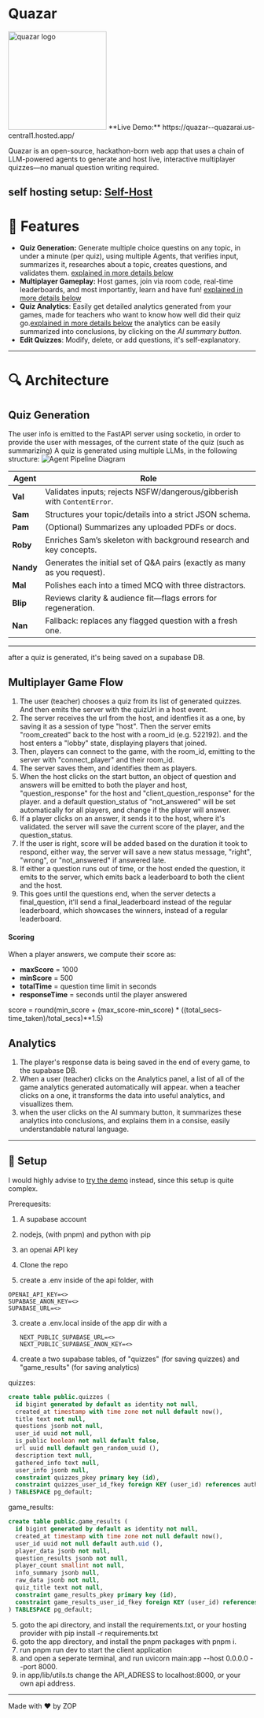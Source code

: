 # Quazar
<img src="assets/quazar_logo.png" alt="quazar logo" width="200" />
**Live Demo:** https://quazar--quazarai.us-central1.hosted.app/

Quazar is an open-source, hackathon-born web app that uses a chain of LLM-powered agents to generate and host live, interactive multiplayer quizzes—no manual question writing required.

self hosting setup: [Self-Host](README.md#-setup)
---

# 🚀 Features
- **Quiz Generation:** Generate multiple choice questins on any topic, in under a minute (per quiz), using multiple Agents, that verifies input, summarizes it, researches about a topic, creates questions, and         
  validates them. [explained in more details below](#quiz-generation)
- **Multiplayer Gameplay:** Host games, join via room code, real-time leaderboards, and most importantly, learn and have fun! [explained in more details below](#multiplayer-game-flow)
- **Quiz Analytics**: Easily get detailed analytics generated from your games, made for teachers who want to know how well did their quiz go.[explained in more details below](#analytics)
  the analytics can be easily summarized into conclusions, by clicking on the *AI summary button*.
- **Edit Quizzes**: Modify, delete, or add questions, it's self-explanatory.
---

# 🔍 Architecture
## Quiz Generation
The user info is emitted to the FastAPI server using socketio, in order to provide the user with messages, of the current state of the quiz (such as summarizing)
A quiz is generated using multiple LLMs, in the following structure:
![Agent Pipeline Diagram](assets/agents.png)

| Agent  | Role                                                                 |
|--------|----------------------------------------------------------------------|
| **Val**  | Validates inputs; rejects NSFW/dangerous/gibberish with `ContentError`. |
| **Sam**  | Structures your topic/details into a strict JSON schema.            |
| **Pam**  | (Optional) Summarizes any uploaded PDFs or docs.                    |
| **Roby** | Enriches Sam’s skeleton with background research and key concepts.  |
| **Nandy**| Generates the initial set of Q&A pairs (exactly as many as you request). |
| **Mal**  | Polishes each into a timed MCQ with three distractors.              |
| **Blip** | Reviews clarity & audience fit—flags errors for regeneration.      |
| **Nan**  | Fallback: replaces any flagged question with a fresh one.           |
---

after a quiz is generated, it's being saved on a supabase DB.

## Multiplayer Game Flow

1. The user (teacher) chooses a quiz from its list of generated quizzes. And then emits the server with the quizUrl in a host event.
2. The server receives the url from the host, and identfies it as a one, by saving it as a session of type "host". Then the server emits "room_created" back to the host with a room_id (e.g. 522192). and the host enters a "lobby" state, displaying players that joined.
3. Then, players can connect to the game, with the room_id, emitting to the server with "connect_player" and their room_id.
4. The server saves them, and identifies them as players.
5. When the host clicks on the start button, an object of question and answers will be emitted to both the player and host, "question_response" for the host and "client_question_response" for the player. and a default question_status of "not_answered" will be set automatically for all players, and change if the player will answer.
6. If a player clicks on an answer, it sends it to the host, where it's validated. the server will save the current score of the player, and the question_status.
7. If the user is right, score will be added based on the duration it took to respond, either way, the server will save a new status message, "right", "wrong", or "not_answered" if answered late.
8. If either a question runs out of time, or the host ended the question, it emits to the server, which emits back a leaderboard to both the client and the host.
9. This goes until the questions end, when the server detects a final_question, it'll send a final_leaderboard instead of the regular leaderboard, which showcases the winners, instead of a regular leaderboard.

#### Scoring
When a player answers, we compute their score as:
- **maxScore** = 1000  
- **minScore** = 500  
- **totalTime** = question time limit in seconds  
- **responseTime** = seconds until the player answered

score = round(min_score + (max_score-min_score) * ((total_secs-time_taken)/total_secs)**1.5)

## Analytics
1. The player's response data is being saved in the end of every game, to the supabase DB.
2. When a user (teacher) clicks on the Analytics panel, a list of all of the game analytics generated automatically will appear. when a teacher clicks on a one, it transforms the data into useful analytics, and visuallizes them.
3. when the user clicks on the AI summary button, it summarizes these analytics into conclusions, and explains them in a consise, easily understandable natural language.

---
## 🚧 Setup
I would highly advise to [try the demo](https://quazar--quazarai.us-central1.hosted.app) instead, since this setup is quite complex.

Prerequesits: 
1. A supabase account
2. nodejs, (with pnpm) and python with pip
3. an openai API key

1. Clone the repo
2. create a .env inside of the api folder, with 
```.env
OPENAI_API_KEY=<>
SUPABASE_ANON_KEY=<>
SUPABASE_URL=<>
```
3. create a .env.local inside of the app dir with a
   ```
   NEXT_PUBLIC_SUPABASE_URL=<>
   NEXT_PUBLIC_SUPABASE_ANON_KEY=<>
   ```
4. create a two supabase tables, of "quizzes" (for saving quizzes) and "game_results" (for saving analytics)

quizzes:
``` sql
create table public.quizzes (
  id bigint generated by default as identity not null,
  created_at timestamp with time zone not null default now(),
  title text not null,
  questions jsonb not null,
  user_id uuid not null,
  is_public boolean not null default false,
  url uuid null default gen_random_uuid (),
  description text null,
  gathered_info text null,
  user_info jsonb null,
  constraint quizzes_pkey primary key (id),
  constraint quizzes_user_id_fkey foreign KEY (user_id) references auth.users (id) on delete set null
) TABLESPACE pg_default;
```
game_results:
``` sql
create table public.game_results (
  id bigint generated by default as identity not null,
  created_at timestamp with time zone not null default now(),
  user_id uuid not null default auth.uid (),
  player_data jsonb not null,
  question_results jsonb not null,
  player_count smallint not null,
  info_summary jsonb null,
  raw_data jsonb not null,
  quiz_title text not null,
  constraint game_results_pkey primary key (id),
  constraint game_results_user_id_fkey foreign KEY (user_id) references auth.users (id)
) TABLESPACE pg_default;
```
5. goto the api directory, and install the requirements.txt, or your hosting provider with pip install -r requirements.txt
6. goto the app directory, and install the pnpm packages with pnpm i.
7. run pnpm run dev to start the client application
8. and open a seperate terminal, and run uvicorn main:app --host 0.0.0.0 --port 8000.
9. in app/lib/utils.ts change the API_ADRESS to localhost:8000, or your own api address.


---

Made with ❤️ by ZOP 
